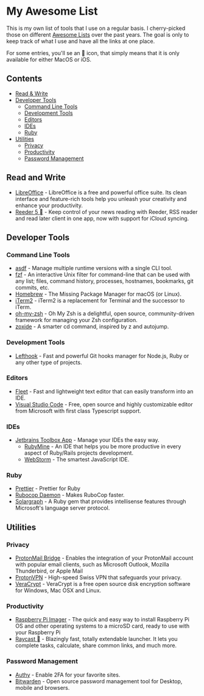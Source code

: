 # My Awesome List

This is my own list of tools that I use on a regular basis. I cherry-picked those on different [Awesome Lists](https://github.com/topics/awesome) over the past years.
The goal is only to keep track of what I use and have all the links at one place.

For some entries, you'll se an  icon, that simply means that it is only available for either MacOS or iOS.

## Contents

- [Read & Write](#read-and-write)
- [Developer Tools](#developer-tools)
  - [Command Line Tools](#command-line-tools)
  - [Development Tools](#development-tools)
  - [Editors](#editors)
  - [IDEs](#ides)
  - [Ruby](#ruby)
- [Utilities](#utilities)
  - [Privacy](#privacy)
  - [Productivity](#productivity)
  - [Password Management](#password-management)

## Read and Write

- [LibreOffice](https://www.libreoffice.org/) - LibreOffice is a free and powerful office suite. Its clean interface and feature-rich tools help you unleash your creativity and enhance your productivity.
- [Reeder 5 ](https://reederapp.com/) - Keep control of your news reading with Reeder, RSS reader and read later client in one app, now with support for iCloud syncing.

## Developer Tools

### Command Line Tools

- [asdf](https://asdf-vm.com/) - Manage multiple runtime versions with a single CLI tool.
- [fzf](https://github.com/junegunn/fzf) - An interactive Unix filter for command-line that can be used with any list; files, command history, processes, hostnames, bookmarks, git commits, etc.
- [Homebrew](https://brew.sh/) - The Missing Package Manager for macOS (or Linux).
- [iTerm2](https://iterm2.com/) - iTerm2 is a replacement for Terminal and the successor to iTerm.
- [oh-my-zsh](https://ohmyz.sh/) - Oh My Zsh is a delightful, open source, community-driven framework for managing your Zsh configuration.
- [zoxide](https://github.com/ajeetdsouza/zoxide) - A smarter cd command, inspired by z and autojump.

### Development Tools

- [Lefthook](https://github.com/evilmartians/lefthook) - Fast and powerful Git hooks manager for Node.js, Ruby or any other type of projects.
### Editors

- [Fleet](https://www.jetbrains.com/fleet/) - Fast and lightweight text editor that can easily transform into an IDE.
- [Visual Studio Code](https://code.visualstudio.com/) - Free, open source and highly customizable editor from Microsoft with first class Typescript support.

### IDEs

- [Jetbrains Toolbox App](https://www.jetbrains.com/toolbox-app/) - Manage your IDEs the easy way.
  - [RubyMine](https://www.jetbrains.com/ruby/) - An IDE that helps you be more productive in every aspect of Ruby/Rails projects development.
  - [WebStorm](https://www.jetbrains.com/webstorm/) - The smartest JavaScript IDE.

### Ruby

- [Prettier](https://github.com/prettier/plugin-ruby) - Prettier for Ruby
- [Rubocop Daemon](https://github.com/fohte/rubocop-daemon) - Makes RuboCop faster.
- [Solargraph](https://solargraph.org/) - A Ruby gem that provides intellisense features through Microsoft's language server protocol.

## Utilities

### Privacy

- [ProtonMail Bridge](https://protonmail.com/bridge/) - Enables the integration of your ProtonMail account with popular email clients, such as Microsoft Outlook, Mozilla Thunderbird, or Apple Mail
- [ProtonVPN](https://protonvpn.com/) - High-speed Swiss VPN that safeguards your privacy.
- [VeraCrypt](https://www.veracrypt.fr/en/Home.html) - VeraCrypt is a free open source disk encryption software for Windows, Mac OSX and Linux.

### Productivity

- [Raspberry Pi Imager](https://www.raspberrypi.com/software/) - The quick and easy way to install Raspberry Pi OS and other operating systems to a microSD card, ready to use with your Raspberry Pi
- [Raycast ](https://www.raycast.com/) - Blazingly fast, totally extendable launcher. It lets you complete tasks, calculate, share common links, and much more.

### Password Management

- [Authy](https://authy.com/) - Enable 2FA for your favorite sites.
- [Bitwarden](https://bitwarden.com/) - Open source password management tool for Desktop, mobile and browsers.
